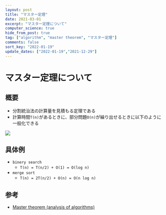 ```yaml
---
layout: post
title: "マスター定理"
date: 2021-03-01
excerpt: "マスター定理について"
computer_science: true
hide_from_post: true
tag: ["algorithm", "master theorem", "マスター定理"]
comments: false
sort_key: "2022-01-19"
update_dates: ["2022-01-19","2021-12-29"]
---
```


# マスター定理について

## 概要
 - 分割統治法の計算量を見積もる定理である  
 - 計算時間`T(n)`があるときに、部分問題`O(n)`が繰り出せるときに以下のように一般化できる  

<div>
  <img src="https://user-images.githubusercontent.com/4949982/111576336-ab8ed780-87f3-11eb-9af3-f8029d583866.png">
</div>

## 具体例
 - `binery search`
   - `T(n) = T(n/2) + O(1) = O(log n)`
 - `merge sort`
   - `T(n) = 2T(n/2) + O(n) = O(n log n)`

## 参考
 - [Master theorem (analysis of algorithms)](https://en.wikipedia.org/wiki/Master_theorem_(analysis_of_algorithms))
